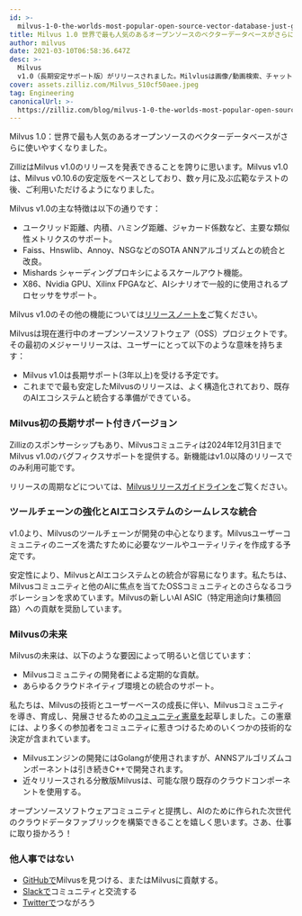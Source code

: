 ```yaml
---
id: >-
  milvus-1-0-the-worlds-most-popular-open-source-vector-database-just-got-better.md
title: Milvus 1.0 世界で最も人気のあるオープンソースのベクターデータベースがさらに良くなった
author: milvus
date: 2021-03-10T06:58:36.647Z
desc: >-
  Milvus
  v1.0（長期安定サポート版）がリリースされました。Milvlusは画像/動画検索、チャットボット、その他多くのAIアプリケーションを強力にサポートします。
cover: assets.zilliz.com/Milvus_510cf50aee.jpeg
tag: Engineering
canonicalUrl: >-
  https://zilliz.com/blog/milvus-1-0-the-worlds-most-popular-open-source-vector-database-just-got-better
---
```

<custom-h1>Milvus 1.0：世界で最も人気のあるオープンソースのベクターデータベースがさらに使いやすくなりました。</custom-h1><p>ZillizはMilvus v1.0のリリースを発表できることを誇りに思います。Milvus v1.0は、Milvus v0.10.6の安定版をベースとしており、数ヶ月に及ぶ広範なテストの後、ご利用いただけるようになりました。</p>
<p>Milvus v1.0の主な特徴は以下の通りです：</p>
<ul>
<li>ユークリッド距離、内積、ハミング距離、ジャカード係数など、主要な類似性メトリクスのサポート。</li>
<li>Faiss、Hnswlib、Annoy、NSGなどのSOTA ANNアルゴリズムとの統合と改良。</li>
<li>Mishards シャーディングプロキシによるスケールアウト機能。</li>
<li>X86、Nvidia GPU、Xilinx FPGAなど、AIシナリオで一般的に使用されるプロセッサをサポート。</li>
</ul>
<p>Milvus v1.0のその他の機能については<a href="https://www.milvus.io/docs/v1.0.0/release_notes.md">リリースノートを</a>ご覧ください。</p>
<p>Milvusは現在進行中のオープンソースソフトウェア（OSS）プロジェクトです。その最初のメジャーリリースは、ユーザーにとって以下のような意味を持ちます：</p>
<ul>
<li>Milvus v1.0は長期サポート(3年以上)を受ける予定です。</li>
<li>これまでで最も安定したMilvusのリリースは、よく構造化されており、既存のAIエコシステムと統合する準備ができている。</li>
</ul>
<h3 id="The-first-version-of-Milvus-with-long-term-support" class="common-anchor-header">Milvus初の長期サポート付きバージョン</h3><p>Zillizのスポンサーシップもあり、Milvusコミュニティは2024年12月31日までMilvus v1.0のバグフィクスサポートを提供する。新機能はv1.0以降のリリースでのみ利用可能です。</p>
<p>リリースの周期などについては、<a href="https://milvus.io/docs/v1.0.0/milvus_release_guideline.md">Milvusリリースガイドラインを</a>ご覧ください。</p>
<h3 id="Toolchain-enhancements-and-seamless-AI-ecosystem-integration" class="common-anchor-header">ツールチェーンの強化とAIエコシステムのシームレスな統合</h3><p>v1.0より、Milvusのツールチェーンが開発の中心となります。Milvusユーザーコミュニティのニーズを満たすために必要なツールやユーティリティを作成する予定です。</p>
<p>安定性により、MilvusとAIエコシステムとの統合が容易になります。私たちは、Milvusコミュニティと他のAIに焦点を当てたOSSコミュニティとのさらなるコラボレーションを求めています。Milvusの新しいAI ASIC（特定用途向け集積回路）への貢献を奨励しています。</p>
<h3 id="The-future-of-Milvus" class="common-anchor-header">Milvusの未来</h3><p>Milvusの未来は、以下のような要因によって明るいと信じています：</p>
<ul>
<li>Milvusコミュニティの開発者による定期的な貢献。</li>
<li>あらゆるクラウドネイティブ環境との統合のサポート。</li>
</ul>
<p>私たちは、Milvusの技術とユーザーベースの成長に伴い、Milvusコミュニティを導き、育成し、発展させるための<a href="https://milvus.io/docs/v1.0.0/milvus_community_charters.md">コミュニティ憲章を</a>起草しました。この憲章には、より多くの参加者をコミュニティに惹きつけるためのいくつかの技術的な決定が含まれています。</p>
<ul>
<li>Milvusエンジンの開発にはGolangが使用されますが、ANNSアルゴリズムコンポーネントは引き続きC++で開発されます。</li>
<li>近々リリースされる分散版Milvusは、可能な限り既存のクラウドコンポーネントを使用する。</li>
</ul>
<p>オープンソースソフトウェアコミュニティと提携し、AIのために作られた次世代のクラウドデータファブリックを構築できることを嬉しく思います。さあ、仕事に取り掛かろう！</p>
<h3 id="Don’t-be-a-stranger" class="common-anchor-header">他人事ではない</h3><ul>
<li><a href="https://github.com/milvus-io/milvus/">GitHubで</a>Milvusを見つける、またはMilvusに貢献する。</li>
<li><a href="https://join.slack.com/t/milvusio/shared_invite/zt-e0u4qu3k-bI2GDNys3ZqX1YCJ9OM~GQ">Slackで</a>コミュニティと交流する</li>
<li><a href="https://twitter.com/milvusio">Twitterで</a>つながろう</li>
</ul>
